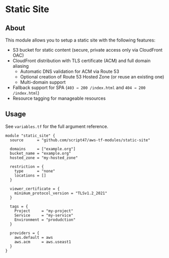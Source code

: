 # Static Site

## About

This module allows you to setup a static site with the following features:

- S3 bucket for static content (secure, private access only via CloudFront OAC)
- CloudFront distribution with TLS certificate (ACM) and full domain aliasing
  - Automatic DNS validation for ACM via Route 53
  - Optional creation of Route 53 Hosted Zone (or reuse an existing one)
  - Multi-domain support
- Fallback support for SPA (`403 → 200 /index.html` and `404 → 200 /index.html`)
- Resource tagging for manageable resources

## Usage

See `variables.tf` for the full argument reference.

```hcl
module "static_site" {
  source      = "github.com/script47/aws-tf-modules/static-site"

  domains     = ["example.org"]
  bucket_name = "example.org"
  hosted_zone = "my-hosted_zone"

  restriction = {
    type      = "none"
    locations = []
  }

  viewer_certificate = {
    minimum_protocol_version = "TLSv1.2_2021"
  }

  tags = {
    Project     = "my-project"
    Service     = "my-service"
    Environment = "produdction"
  }

  providers = {
    aws.default = aws
    aws.acm     = aws.useast1
  }
}
```
